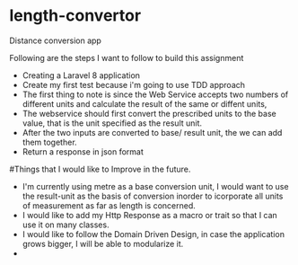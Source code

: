 # length-convertor
Distance conversion app

Following are the steps I want to follow to build this assignment

- Creating a Laravel 8 application
- Create my first test because i'm going to use TDD approach
- The first thing to note is since the Web Service accepts two numbers of different units and calculate the result of the same or diffent units,
- The webservice should first convert the prescribed units to the base value, that is the unit specified as the result unit.
- After the two inputs are converted to base/ result unit, the we can add them together.
- Return a response in json format



#Things that I would like to Improve in the future.

- I'm currently using metre as a base conversion unit, I would want to use the result-unit as the basis of conversion inorder to icorporate all units of measurement as far as length is concerned.
- I would like to add my Http Response as a macro or trait so that I can use it on many classes.
- I would like to follow the Domain Driven Design, in case the application grows bigger, I will be able to modularize it.
- 



